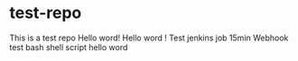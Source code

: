# test-repo
This is a test repo Hello word! Hello word !
Test jenkins job 15min
Webhook test
bash shell script hello word
